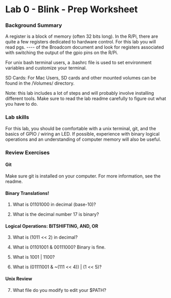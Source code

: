 # Lab 0 - Blink - Prep Worksheet
### Background Summary

A register is a block of memory (often 32 bits long). In the R/Pi, there are quite a few registers dedicated to hardware control. For this lab you will read pgs. ---- of the Broadcom document and look for registers associated with switching the output of the gpio pins on the R/Pi. 

For unix bash terminal users, a .bashrc file is used to set environment variables and customize your terminal.

SD Cards: For Mac Users, SD cards and other mounted volumes can be found in the /Volumes/ directory.

Note: this lab includes a lot of steps and will probably involve installing different tools. Make sure to read the lab readme carefully to figure out what you have to do.

### Lab skills

For this lab, you should be comfortable with a unix terminal, git, and the basics of GPIO / wiring an LED. If possible, experience with binary logical operations and an understanding of computer memory will also be useful.



### Review Exercises

#### Git

Make sure git is installed on your computer. For more information, see the readme.

#### Binary Translations!

1) What is 01101000 in decimal (base-10)?

2) What is the decimal number 17 is binary?

#### Logical Operations: BITSHIFTING, AND, OR

3) What is (1011 << 2) in decimal?

4) What is 01101001 & 00111000? Binary is fine.

5) What is 1001 | 1100?

6) What is (01111001 & ~(111 << 4)) | (1 << 5)?

#### Unix Review

7) What file do you modify to edit your $PATH?

